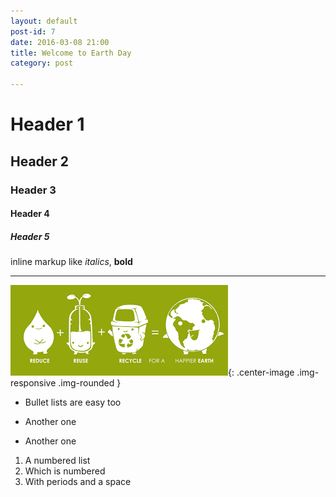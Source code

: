 ```yaml
---
layout: default
post-id: 7
date: 2016-03-08 21:00
title: Welcome to Earth Day
category: post

---
```

# Header 1 #

## Header 2 ##

### Header 3 ###

#### Header 4 ####

##### Header 5 #####

inline markup like _italics_,  **bold**

--------------

![alternative text](/img/posts/download.png "Title is optional"){: .center-image .img-responsive .img-rounded }

* Bullet lists are easy too
- Another one
+ Another one

1. A numbered list
2. Which is numbered
3. With periods and a space
